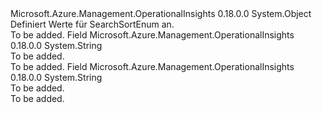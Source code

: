 <Type Name="SearchSortEnum" FullName="Microsoft.Azure.Management.OperationalInsights.Models.SearchSortEnum">
  <TypeSignature Language="C#" Value="public static class SearchSortEnum" />
  <TypeSignature Language="ILAsm" Value=".class public auto ansi abstract sealed beforefieldinit SearchSortEnum extends System.Object" />
  <TypeSignature Language="DocId" Value="T:Microsoft.Azure.Management.OperationalInsights.Models.SearchSortEnum" />
  <TypeSignature Language="VB.NET" Value="Public Class SearchSortEnum" />
  <TypeSignature Language="F#" Value="type SearchSortEnum = class" />
  <AssemblyInfo>
    <AssemblyName>Microsoft.Azure.Management.OperationalInsights</AssemblyName>
    <AssemblyVersion>0.18.0.0</AssemblyVersion>
  </AssemblyInfo>
  <Base>
    <BaseTypeName>System.Object</BaseTypeName>
  </Base>
  <Interfaces />
  <Docs>
    <summary>
            Definiert Werte für SearchSortEnum an.
            </summary>
    <remarks>To be added.</remarks>
  </Docs>
  <Members>
    <Member MemberName="Asc">
      <MemberSignature Language="C#" Value="public const string Asc;" />
      <MemberSignature Language="ILAsm" Value=".field public static literal string Asc" />
      <MemberSignature Language="DocId" Value="F:Microsoft.Azure.Management.OperationalInsights.Models.SearchSortEnum.Asc" />
      <MemberSignature Language="VB.NET" Value="Public Const Asc As String " />
      <MemberSignature Language="F#" Value="val mutable Asc : string" Usage="Microsoft.Azure.Management.OperationalInsights.Models.SearchSortEnum.Asc" />
      <MemberType>Field</MemberType>
      <AssemblyInfo>
        <AssemblyName>Microsoft.Azure.Management.OperationalInsights</AssemblyName>
        <AssemblyVersion>0.18.0.0</AssemblyVersion>
      </AssemblyInfo>
      <ReturnValue>
        <ReturnType>System.String</ReturnType>
      </ReturnValue>
      <Docs>
        <summary>To be added.</summary>
        <remarks>To be added.</remarks>
      </Docs>
    </Member>
    <Member MemberName="Desc">
      <MemberSignature Language="C#" Value="public const string Desc;" />
      <MemberSignature Language="ILAsm" Value=".field public static literal string Desc" />
      <MemberSignature Language="DocId" Value="F:Microsoft.Azure.Management.OperationalInsights.Models.SearchSortEnum.Desc" />
      <MemberSignature Language="VB.NET" Value="Public Const Desc As String " />
      <MemberSignature Language="F#" Value="val mutable Desc : string" Usage="Microsoft.Azure.Management.OperationalInsights.Models.SearchSortEnum.Desc" />
      <MemberType>Field</MemberType>
      <AssemblyInfo>
        <AssemblyName>Microsoft.Azure.Management.OperationalInsights</AssemblyName>
        <AssemblyVersion>0.18.0.0</AssemblyVersion>
      </AssemblyInfo>
      <ReturnValue>
        <ReturnType>System.String</ReturnType>
      </ReturnValue>
      <Docs>
        <summary>To be added.</summary>
        <remarks>To be added.</remarks>
      </Docs>
    </Member>
  </Members>
</Type>